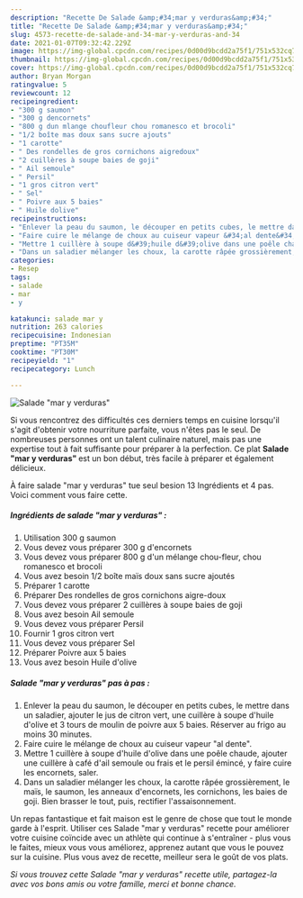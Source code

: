 ```yaml
---
description: "Recette De Salade &amp;#34;mar y verduras&amp;#34;"
title: "Recette De Salade &amp;#34;mar y verduras&amp;#34;"
slug: 4573-recette-de-salade-and-34-mar-y-verduras-and-34
date: 2021-01-07T09:32:42.229Z
image: https://img-global.cpcdn.com/recipes/0d00d9bcdd2a75f1/751x532cq70/salade-mar-y-verduras-photo-principale-de-la-recette.jpg
thumbnail: https://img-global.cpcdn.com/recipes/0d00d9bcdd2a75f1/751x532cq70/salade-mar-y-verduras-photo-principale-de-la-recette.jpg
cover: https://img-global.cpcdn.com/recipes/0d00d9bcdd2a75f1/751x532cq70/salade-mar-y-verduras-photo-principale-de-la-recette.jpg
author: Bryan Morgan
ratingvalue: 5
reviewcount: 12
recipeingredient:
- "300 g saumon"
- "300 g dencornets"
- "800 g dun mlange choufleur chou romanesco et brocoli"
- "1/2 boîte mas doux sans sucre ajouts"
- "1 carotte"
- " Des rondelles de gros cornichons aigredoux"
- "2 cuillères à soupe baies de goji"
- " Ail semoule"
- " Persil"
- "1 gros citron vert"
- " Sel"
- " Poivre aux 5 baies"
- " Huile dolive"
recipeinstructions:
- "Enlever la peau du saumon, le découper en petits cubes, le mettre dans un saladier, ajouter le jus de citron vert, une cuillère à soupe d&#39;huile d&#39;olive et 3 tours de moulin de poivre aux 5 baies. Réserver au frigo au moins 30 minutes."
- "Faire cuire le mélange de choux au cuiseur vapeur &#34;al dente&#34;."
- "Mettre 1 cuillère à soupe d&#39;huile d&#39;olive dans une poêle chaude, ajouter une cuillère à café d&#39;ail semoule ou frais et le persil émincé, y faire cuire les encornets, saler."
- "Dans un saladier mélanger les choux, la carotte râpée grossièrement, le maïs, le saumon, les anneaux d&#39;encornets, les cornichons, les baies de goji. Bien brasser le tout, puis, rectifier l&#39;assaisonnement."
categories:
- Resep
tags:
- salade
- mar
- y

katakunci: salade mar y 
nutrition: 263 calories
recipecuisine: Indonesian
preptime: "PT35M"
cooktime: "PT30M"
recipeyield: "1"
recipecategory: Lunch

---
```



![Salade &#34;mar y verduras&#34;](https://img-global.cpcdn.com/recipes/0d00d9bcdd2a75f1/751x532cq70/salade-mar-y-verduras-photo-principale-de-la-recette.jpg)

Si vous rencontrez des difficultés ces derniers temps en cuisine lorsqu'il s'agit d'obtenir votre nourriture parfaite, vous n'êtes pas le seul. De nombreuses personnes ont un talent culinaire naturel, mais pas une expertise tout à fait suffisante pour préparer à la perfection. Ce plat <strong> Salade &#34;mar y verduras&#34; </strong> est un bon début, très facile à préparer et également délicieux.

<!--inarticleads1-->

À faire salade &#34;mar y verduras&#34; tue seul besion 13 Ingrédients et 4 pas. Voici comment vous faire cette.

##### Ingrédients de salade &#34;mar y verduras&#34; :

1. Utilisation 300 g saumon
1. Vous devez vous préparer 300 g d&#39;encornets
1. Vous devez vous préparer 800 g d&#39;un mélange chou-fleur, chou romanesco et brocoli
1. Vous avez besoin 1/2 boîte maïs doux sans sucre ajoutés
1. Préparer 1 carotte
1. Préparer  Des rondelles de gros cornichons aigre-doux
1. Vous devez vous préparer 2 cuillères à soupe baies de goji
1. Vous avez besoin  Ail semoule
1. Vous devez vous préparer  Persil
1. Fournir 1 gros citron vert
1. Vous devez vous préparer  Sel
1. Préparer  Poivre aux 5 baies
1. Vous avez besoin  Huile d&#39;olive




<!--inarticleads2-->

##### Salade &#34;mar y verduras&#34; pas à pas :

1. Enlever la peau du saumon, le découper en petits cubes, le mettre dans un saladier, ajouter le jus de citron vert, une cuillère à soupe d&#39;huile d&#39;olive et 3 tours de moulin de poivre aux 5 baies. Réserver au frigo au moins 30 minutes.
1. Faire cuire le mélange de choux au cuiseur vapeur &#34;al dente&#34;.
1. Mettre 1 cuillère à soupe d&#39;huile d&#39;olive dans une poêle chaude, ajouter une cuillère à café d&#39;ail semoule ou frais et le persil émincé, y faire cuire les encornets, saler.
1. Dans un saladier mélanger les choux, la carotte râpée grossièrement, le maïs, le saumon, les anneaux d&#39;encornets, les cornichons, les baies de goji. Bien brasser le tout, puis, rectifier l&#39;assaisonnement.




<!--inarticleads1-->

<p>
Un repas fantastique et fait maison est le genre de chose que tout le monde garde à l'esprit. Utiliser ces Salade &#34;mar y verduras&#34; recette pour améliorer votre cuisine coïncide avec un athlète qui continue à s'entraîner - plus vous le faites, mieux vous vous améliorez, apprenez autant que vous le pouvez sur la cuisine. Plus vous avez de recette, meilleur sera le goût de vos plats.
</p>

<p>
<i>Si vous trouvez cette Salade &#34;mar y verduras&#34; recette utile, partagez-la avec vos bons amis ou votre famille, merci et bonne chance.</i>
</p>
